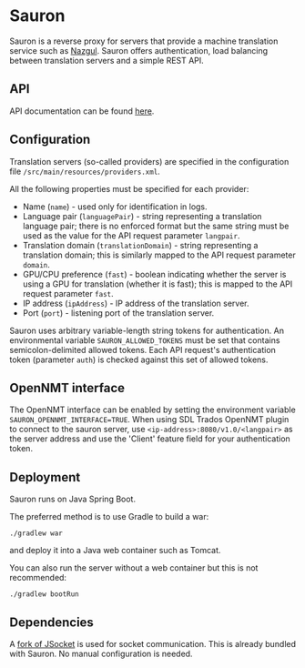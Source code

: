 # Sauron

Sauron is a reverse proxy for servers that provide a machine translation service such as [Nazgul](https://github.com/TartuNLP/nazgul). Sauron offers authentication, load balancing between translation servers and a simple REST API.
 
 
## API

API documentation can be found [here](https://app.swaggerhub.com/apis/kspar/sauron/v1.0). 

 
## Configuration
 
Translation servers (so-called providers) are specified in the configuration file ```/src/main/resources/providers.xml```.

All the following properties must be specified for each provider:

* Name (```name```) - used only for identification in logs.
* Language pair (```languagePair```) - string representing a translation language pair; there is no enforced format but the same string must be used as the value for the API request parameter ```langpair```. 
* Translation domain (```translationDomain```) - string representing a translation domain; this is similarly mapped to the API request parameter ```domain```. 
* GPU/CPU preference (```fast```) - boolean indicating whether the server is using a GPU for translation (whether it is fast); this is mapped to the API request parameter ```fast```.
* IP address (```ipAddress```) - IP address of the translation server.
* Port (```port```) - listening port of the translation server.
 

Sauron uses arbitrary variable-length string tokens for authentication. An environmental variable ```SAURON_ALLOWED_TOKENS``` must be set that contains semicolon-delimited allowed tokens. Each API request's authentication token (parameter ```auth```) is checked against this set of allowed tokens.  

## OpenNMT interface

The OpenNMT interface can be enabled by setting the environment variable ```SAURON_OPENNMT_INTERFACE=TRUE```.
When using SDL Trados OpenNMT plugin to connect to the sauron server, use ```<ip-address>:8080/v1.0/<langpair>``` as the server address and use the 'Client' feature field for your authentication token.
 
## Deployment

Sauron runs on Java Spring Boot.

The preferred method is to use Gradle to build a war:

    ./gradlew war
    
and deploy it into a Java web container such as Tomcat.
 
You can also run the server without a web container but this is not recommended:
    
    ./gradlew bootRun
    
    
## Dependencies

A [fork of JSocket](https://github.com/kspar/jsocket) is used for socket communication. This is already bundled with Sauron. No manual configuration is needed.
    
